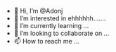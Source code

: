 - 👋 Hi, I’m @Adonj
- 👀 I’m interested in ehhhhhh.......
- 🌱 I’m currently learning ...
- 💞️ I’m looking to collaborate on ...
- 📫 How to reach me ...

<!---
Adonj/Adonj is a ✨ special ✨ repository because its `README.md` (this file) appears on your GitHub profile.
You can click the Preview link to take a look at your changes.
--->

